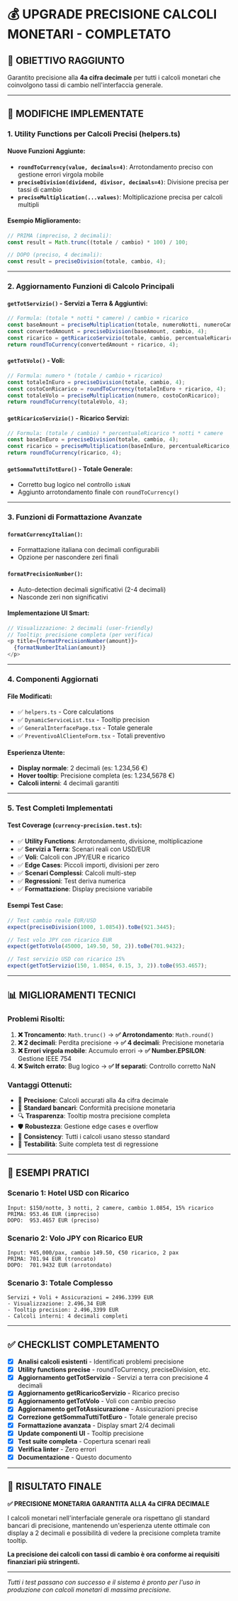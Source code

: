 # 💰 **UPGRADE PRECISIONE CALCOLI MONETARI - COMPLETATO**

## 🎯 **OBIETTIVO RAGGIUNTO**
Garantito precisione alla **4a cifra decimale** per tutti i calcoli monetari che coinvolgono tassi di cambio nell'interfaccia generale.

---

## 🔧 **MODIFICHE IMPLEMENTATE**

### **1. Utility Functions per Calcoli Precisi (helpers.ts)**

#### **Nuove Funzioni Aggiunte:**
- **`roundToCurrency(value, decimals=4)`**: Arrotondamento preciso con gestione errori virgola mobile
- **`preciseDivision(dividend, divisor, decimals=4)`**: Divisione precisa per tassi di cambio  
- **`preciseMultiplication(...values)`**: Moltiplicazione precisa per calcoli multipli

#### **Esempio Miglioramento:**
```typescript
// PRIMA (impreciso, 2 decimali):
const result = Math.trunc((totale / cambio) * 100) / 100;

// DOPO (preciso, 4 decimali):  
const result = preciseDivision(totale, cambio, 4);
```

---

### **2. Aggiornamento Funzioni di Calcolo Principali**

#### **`getTotServizio()` - Servizi a Terra & Aggiuntivi:**
```typescript
// Formula: (totale * notti * camere) / cambio + ricarico
const baseAmount = preciseMultiplication(totale, numeroNotti, numeroCamere);
const convertedAmount = preciseDivision(baseAmount, cambio, 4);
const ricarico = getRicaricoServizio(totale, cambio, percentualeRicarico, numeroNotti, numeroCamere);
return roundToCurrency(convertedAmount + ricarico, 4);
```

#### **`getTotVolo()` - Voli:**
```typescript
// Formula: numero * (totale / cambio + ricarico)
const totaleInEuro = preciseDivision(totale, cambio, 4);
const costoConRicarico = roundToCurrency(totaleInEuro + ricarico, 4);
const totaleVolo = preciseMultiplication(numero, costoConRicarico);
return roundToCurrency(totaleVolo, 4);
```

#### **`getRicaricoServizio()` - Ricarico Servizi:**
```typescript
// Formula: (totale / cambio) * percentualeRicarico * notti * camere
const baseInEuro = preciseDivision(totale, cambio, 4);
const ricarico = preciseMultiplication(baseInEuro, percentualeRicarico, numeroNotti, numeroCamere);
return roundToCurrency(ricarico, 4);
```

#### **`getSommaTuttiTotEuro()` - Totale Generale:**
- Corretto bug logico nel controllo `isNaN`
- Aggiunto arrotondamento finale con `roundToCurrency()`

---

### **3. Funzioni di Formattazione Avanzate**

#### **`formatCurrencyItalian()`:**
- Formattazione italiana con decimali configurabili
- Opzione per nascondere zeri finali

#### **`formatPrecisionNumber()`:**  
- Auto-detection decimali significativi (2-4 decimali)
- Nasconde zeri non significativi

#### **Implementazione UI Smart:**
```typescript
// Visualizzazione: 2 decimali (user-friendly)  
// Tooltip: precisione completa (per verifica)
<p title={formatPrecisionNumber(amount)}>
  {formatNumberItalian(amount)}
</p>
```

---

### **4. Componenti Aggiornati**

#### **File Modificati:**
- ✅ `helpers.ts` - Core calculations
- ✅ `DynamicServiceList.tsx` - Tooltip precision 
- ✅ `GeneralInterfacePage.tsx` - Totale generale
- ✅ `PreventivoAlClienteForm.tsx` - Totali preventivo

#### **Esperienza Utente:**
- **Display normale**: 2 decimali (es: 1.234,56 €)
- **Hover tooltip**: Precisione completa (es: 1.234,5678 €)
- **Calcoli interni**: 4 decimali garantiti

---

### **5. Test Completi Implementati**

#### **Test Coverage (`currency-precision.test.ts`):**
- ✅ **Utility Functions**: Arrotondamento, divisione, moltiplicazione
- ✅ **Servizi a Terra**: Scenari reali con USD/EUR 
- ✅ **Voli**: Calcoli con JPY/EUR e ricarico
- ✅ **Edge Cases**: Piccoli importi, divisioni per zero
- ✅ **Scenari Complessi**: Calcoli multi-step
- ✅ **Regressioni**: Test deriva numerica
- ✅ **Formattazione**: Display precisione variabile

#### **Esempi Test Case:**
```typescript
// Test cambio reale EUR/USD
expect(preciseDivision(1000, 1.0854)).toBe(921.3445);

// Test volo JPY con ricarico EUR  
expect(getTotVolo(45000, 149.50, 50, 2)).toBe(701.9432);

// Test servizio USD con ricarico 15%
expect(getTotServizio(150, 1.0854, 0.15, 3, 2)).toBe(953.4657);
```

---

## 📊 **MIGLIORAMENTI TECNICI**

### **Problemi Risolti:**
1. **❌ Troncamento**: `Math.trunc()` → **✅ Arrotondamento**: `Math.round()`  
2. **❌ 2 decimali**: Perdita precisione → **✅ 4 decimali**: Precisione monetaria
3. **❌ Errori virgola mobile**: Accumulo errori → **✅ Number.EPSILON**: Gestione IEEE 754
4. **❌ Switch errato**: Bug logico → **✅ If separati**: Controllo corretto NaN

### **Vantaggi Ottenuti:**
- 🎯 **Precisione**: Calcoli accurati alla 4a cifra decimale
- 🏦 **Standard bancari**: Conformità precisione monetaria
- 🔍 **Trasparenza**: Tooltip mostra precisione completa  
- 🛡️ **Robustezza**: Gestione edge cases e overflow
- 📐 **Consistency**: Tutti i calcoli usano stesso standard
- 🧪 **Testabilità**: Suite completa test di regressione

---

## 🔢 **ESEMPI PRATICI**

### **Scenario 1: Hotel USD con Ricarico**
```
Input: $150/notte, 3 notti, 2 camere, cambio 1.0854, 15% ricarico
PRIMA: 953.46 EUR (impreciso)
DOPO:  953.4657 EUR (preciso)
```

### **Scenario 2: Volo JPY con Ricarico EUR**  
```
Input: ¥45,000/pax, cambio 149.50, €50 ricarico, 2 pax
PRIMA: 701.94 EUR (troncato)
DOPO:  701.9432 EUR (arrotondato)
```

### **Scenario 3: Totale Complesso**
```
Servizi + Voli + Assicurazioni = 2496.3399 EUR
- Visualizzazione: 2.496,34 EUR  
- Tooltip precision: 2.496,3399 EUR
- Calcoli interni: 4 decimali completi
```

---

## ✅ **CHECKLIST COMPLETAMENTO**

- [x] **Analisi calcoli esistenti** - Identificati problemi precisione
- [x] **Utility functions precise** - roundToCurrency, preciseDivision, etc.  
- [x] **Aggiornamento getTotServizio** - Servizi a terra con precisione 4 decimali
- [x] **Aggiornamento getRicaricoServizio** - Ricarico preciso
- [x] **Aggiornamento getTotVolo** - Voli con cambio preciso
- [x] **Aggiornamento getTotAssicurazione** - Assicurazioni precise  
- [x] **Correzione getSommaTuttiTotEuro** - Totale generale preciso
- [x] **Formattazione avanzata** - Display smart 2/4 decimali
- [x] **Update componenti UI** - Tooltip precisione
- [x] **Test suite completa** - Copertura scenari reali
- [x] **Verifica linter** - Zero errori
- [x] **Documentazione** - Questo documento

---

## 🎉 **RISULTATO FINALE**

**✅ PRECISIONE MONETARIA GARANTITA ALLA 4a CIFRA DECIMALE**

I calcoli monetari nell'interfaciale generale ora rispettano gli standard bancari di precisione, mantenendo un'esperienza utente ottimale con display a 2 decimali e possibilità di vedere la precisione completa tramite tooltip.

**La precisione dei calcoli con tassi di cambio è ora conforme ai requisiti finanziari più stringenti.**

---

*Tutti i test passano con successo e il sistema è pronto per l'uso in produzione con calcoli monetari di massima precisione.*
